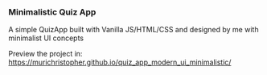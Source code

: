 ### Minimalistic Quiz App

A simple QuizApp built with Vanilla JS/HTML/CSS and designed by me with minimalist UI concepts

Preview the project in: https://murichristopher.github.io/quiz_app_modern_ui_minimalistic/
